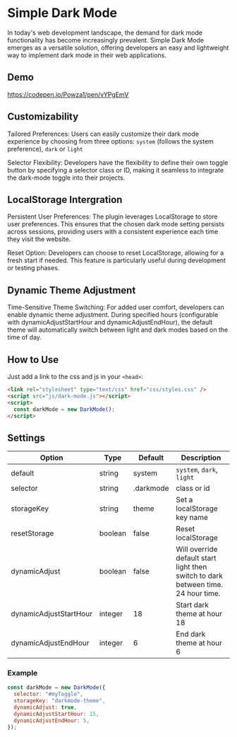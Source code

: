 # Simple Dark Mode

In today's web development landscape, the demand for dark mode functionality has become increasingly prevalent. Simple Dark Mode emerges as a versatile solution, offering developers an easy and lightweight way to implement dark mode in their web applications.

## Demo

https://codepen.io/Powza1/pen/vYPgEmV

## Customizability

Tailored Preferences: Users can easily customize their dark mode experience by choosing from three options: `system` (follows the system preference), `dark` or `light`

Selector Flexibility: Developers have the flexibility to define their own toggle button by specifying a selector class or ID, making it seamless to integrate the dark-mode toggle into their projects.

## LocalStorage Intergration

Persistent User Preferences: The plugin leverages LocalStorage to store user preferences. This ensures that the chosen dark mode setting persists across sessions, providing users with a consistent experience each time they visit the website.

Reset Option: Developers can choose to reset LocalStorage, allowing for a fresh start if needed. This feature is particularly useful during development or testing phases.

## Dynamic Theme Adjustment

Time-Sensitive Theme Switching: For added user comfort, developers can enable dynamic theme adjustment. During specified hours (configurable with dynamicAdjustStartHour and dynamicAdjustEndHour), the default theme will automatically switch between light and dark modes based on the time of day.

## How to Use

Just add a link to the css and js in your `<head>`:

```html
<link rel="stylesheet" type="text/css" href="css/styles.css" />
<script src="js/dark-mode.js"></script>
<script>
  const darkMode = new DarkMode();
</script>
```

## Settings

| Option                 | Type    | Default   | Description                                                                       |
| ---------------------- | ------- | --------- | --------------------------------------------------------------------------------- |
| default                | string  | system    | `system`, `dark`, `light`                                                         |
| selector               | string  | .darkmode | class or id                                                                       |
| storageKey             | string  | theme     | Set a localStorage key name                                                       |
| resetStorage           | boolean | false     | Reset localStorage                                                                |
| dynamicAdjust          | boolean | false     | Will override default start light then switch to dark between time. 24 hour time. |
| dynamicAdjustStartHour | integer | 18        | Start dark theme at hour 18                                                       |
| dynamicAdjustEndHour   | integer | 6         | End dark theme at hour 6                                                          |

### Example

```javascript
const darkMode = new DarkMode({
  selector: "#myToggle",
  storageKey: "darkmode-theme",
  dynamicAdjust: true,
  dynamicAdjustStartHour: 15,
  dynamicAdjustEndHour: 5,
});
```
